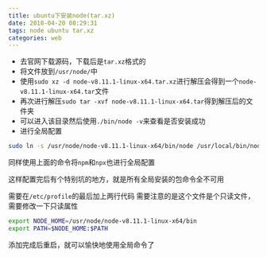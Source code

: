 ```yaml
---
title: ubuntu下安装node(tar.xz)
date: 2018-04-20 08:29:31
tags: node ubuntu tar.xz
categories: web
---
```


- 去官网下载源码，下载后是`tar.xz`格式的
- 将文件放到`/usr/node/`中
- 使用`sudo xz -d node-v8.11.1-linux-x64.tar.xz`进行解压会得到一个`node-v8.11.1-linux-x64.tar`文件
- 再次进行解压`sudo tar -xvf node-v8.11.1-linux-x64.tar`得到解压后的文件夹
- 可以进入该目录然后使用`./bin/node -v`来查看是否安装成功
- 进行全局配置
``` bash
sudo ln -s /usr/node/node-v8.11.1-linux-x64/bin/node /usr/local/bin/node
```
同样使用上面的命令将`npm`和`npx`也进行全局配置

这样配置完后有个特别坑的地方，就是所有全局安装的包命令全不可用

需要在`/etc/profile`的最后加上两行代码
需要注意的是这个文件是个只读文件，需要修改一下只读属性
``` bash
export NODE_HOME=/usr/node/node-v8.11.1-linux-x64/bin
export PATH=$NODE_HOME:$PATH
```

添加完成后重启，就可以愉快地使用全局命令了
